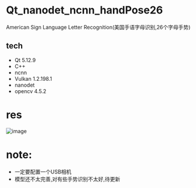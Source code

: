 # Qt_nanodet_ncnn_handPose26
American Sign Language Letter Recognition(美国手语字母识别,26个字母手势)

## tech
* Qt 5.12.9
* C++
* ncnn
* Vulkan 1.2.198.1
* nanodet
* opencv 4.5.2

# res
![image](https://github.com/superbayes/Qt_nanodet_ncnn_handPose26/blob/main/QtProject/hands26/hands26_nanodet.gif)

# note:
* 一定要配置一个USB相机
* 模型还不太完善,对有些手势识别不太好,待更新

